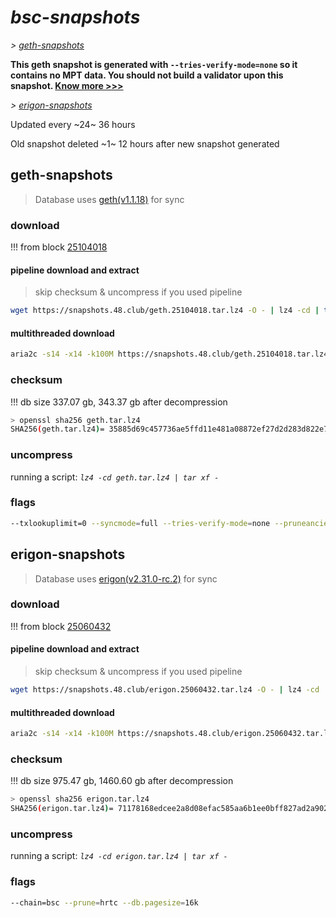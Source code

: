 # *bsc-snapshots*


*\> [geth-snapshots](#geth-snapshots)*

**This geth snapshot is generated with `--tries-verify-mode=none` so it contains no MPT data. You should not build a validator upon this snapshot. [Know more >>>](https://github.com/bnb-chain/bsc/pull/926)**

*\> [erigon-snapshots](#erigon-snapshots)*

Updated every ~24~ 36 hours

Old snapshot deleted ~1~ 12 hours after new snapshot generated

## geth-snapshots


> Database uses [geth(v1.1.18)](https://github.com/bnb-chain/bsc/releases/tag/v1.1.18) for sync


### download

<!-- begin_geth -->

!!! from block [25104018](https://bscscan.com/block/25104018)

#### pipeline download and extract
> skip checksum & uncompress if you used pipeline
```bash
wget https://snapshots.48.club/geth.25104018.tar.lz4 -O - | lz4 -cd | tar xf -
```

#### multithreaded download

```bash
aria2c -s14 -x14 -k100M https://snapshots.48.club/geth.25104018.tar.lz4 -o geth.tar.lz4
```


### checksum

!!! db size 337.07 gb, 343.37 gb after decompression
```bash
> openssl sha256 geth.tar.lz4
SHA256(geth.tar.lz4)= 35885d69c457736ae5ffd11e481a08872ef27d2d283d822e71b81f86a6cd0ecf
```

<!-- end_geth -->

### uncompress


running a script: _`lz4 -cd geth.tar.lz4 | tar xf -`_


### flags


```bash
--txlookuplimit=0 --syncmode=full --tries-verify-mode=none --pruneancient=true --diffblock=5000
```


## erigon-snapshots


> Database uses [erigon(v2.31.0-rc.2)](https://github.com/ledgerwatch/erigon/releases/tag/v2.31.0-rc.2) for sync


### download

<!-- begin_erigon -->

!!! from block [25060432](https://bscscan.com/block/25060432)

#### pipeline download and extract
> skip checksum & uncompress if you used pipeline
```bash
wget https://snapshots.48.club/erigon.25060432.tar.lz4 -O - | lz4 -cd | tar xf -
```

#### multithreaded download

```bash
aria2c -s14 -x14 -k100M https://snapshots.48.club/erigon.25060432.tar.lz4 -o erigon.tar.lz4
```


### checksum

!!! db size 975.47 gb, 1460.60 gb after decompression
```bash
> openssl sha256 erigon.tar.lz4
SHA256(erigon.tar.lz4)= 71178168edcee2a8d08efac585aa6b1ee0bff827ad2a9027421d664877356aa8
```

<!-- end_erigon -->


### uncompress


running a script: _`lz4 -cd erigon.tar.lz4 | tar xf -`_


### flags


```bash
--chain=bsc --prune=hrtc --db.pagesize=16k
```
